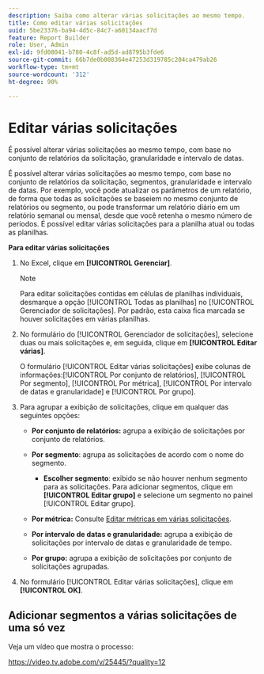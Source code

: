 ```yaml
---
description: Saiba como alterar várias solicitações ao mesmo tempo.
title: Como editar várias solicitações
uuid: 5be23376-ba94-4d5c-84c7-a60134aacf7d
feature: Report Builder
role: User, Admin
exl-id: 9fd08041-b780-4c8f-ad5d-ad8795b3fde6
source-git-commit: 66b7de0b008364e47253d319785c204ca479ab26
workflow-type: tm+mt
source-wordcount: '312'
ht-degree: 90%

---
```


# Editar várias solicitações

É possível alterar várias solicitações ao mesmo tempo, com base no conjunto de relatórios da solicitação, granularidade e intervalo de datas.

É possível alterar várias solicitações ao mesmo tempo, com base no conjunto de relatórios da solicitação, segmentos, granularidade e intervalo de datas. Por exemplo, você pode atualizar os parâmetros de um relatório, de forma que todas as solicitações se baseiem no mesmo conjunto de relatórios ou segmento, ou pode transformar um relatório diário em um relatório semanal ou mensal, desde que você retenha o mesmo número de períodos. É possível editar várias solicitações para a planilha atual ou todas as planilhas.

**Para editar várias solicitações**

1. No Excel, clique em **[!UICONTROL Gerenciar]**.

   >[!NOTE]
   >
   >Para editar solicitações contidas em células de planilhas individuais, desmarque a opção [!UICONTROL Todas as planilhas] no [!UICONTROL Gerenciador de solicitações]. Por padrão, esta caixa fica marcada se houver solicitações em várias planilhas.

1. No formulário do [!UICONTROL Gerenciador de solicitações], selecione duas ou mais solicitações e, em seguida, clique em **[!UICONTROL Editar várias]**.

   O formulário [!UICONTROL Editar várias solicitações] exibe colunas de informações:[!UICONTROL  Por conjunto de relatórios], [!UICONTROL Por segmento], [!UICONTROL Por métrica], [!UICONTROL Por intervalo de datas e granularidade] e [!UICONTROL Por grupo].
1. Para agrupar a exibição de solicitações, clique em qualquer das seguintes opções:

   * **Por conjunto de relatórios:** agrupa a exibição de solicitações por conjunto de relatórios.
   * **Por segmento**: agrupa as solicitações de acordo com o nome do segmento.

      * **Escolher segmento**: exibido se não houver nenhum segmento para as solicitações. Para adicionar segmentos, clique em **[!UICONTROL Editar grupo]** e selecione um segmento no painel [!UICONTROL Editar grupo].

   * **Por métrica:** Consulte [Editar métricas em várias solicitações](/help/analyze/report-builder/manage-requests/edit-multiple-metrics.md).

   * **Por intervalo de datas e granularidade:** agrupa a exibição de solicitações por intervalo de datas e granularidade de tempo.
   * **Por grupo:** agrupa a exibição de solicitações por conjunto de solicitações agrupadas.

1. No formulário [!UICONTROL Editar várias solicitações], clique em **[!UICONTROL OK]**.

## Adicionar segmentos a várias solicitações de uma só vez

Veja um vídeo que mostra o processo:

https://video.tv.adobe.com/v/25445/?quality=12
